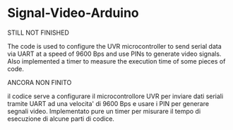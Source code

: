 # Signal-Video-Arduino
STILL NOT FINISHED

The code is used to configure the UVR microcontroller to send serial data via UART at a speed of 9600 Bps and use PINs to generate video signals. Also implemented a timer to measure the execution time of some pieces of code.

ANCORA NON FINITO

il codice serve a configurare il microcontrollore UVR per inviare dati seriali tramite UART ad una velocita' di 9600 Bps e usare i PIN per generare segnali video. Implementato pure un timer per misurare il tempo di esecuzione di alcune parti di codice.
